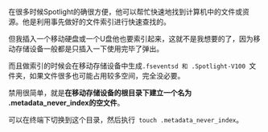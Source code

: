在很多时候Spotlight的确很方便，他可以帮忙快速地找到计算机中的文件或资源。他是利用事先做好的文件索引进行快速查找的。

但我插入一个移动硬盘或一个U盘他也要索引起来，这就不是我想要的了，因为移动存储设备一般都是只插入一下使用完毕了弹出。

而且做索引的时候会在移动存储设备中生成`.fseventsd 和 .Spotlight-V100 `文件夹，如果文件很多也可能占用较多空间，完全没必要。

禁用很简单，就是**在移动存储设备的根目录下建立一个名为 .metadata_never_index的空文件**。

可以在终端下切换到这个目录，然后执行` touch .metadata_never_index`。
